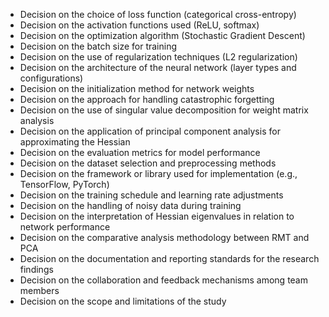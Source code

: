 - Decision on the choice of loss function (categorical cross-entropy)
- Decision on the activation functions used (ReLU, softmax)
- Decision on the optimization algorithm (Stochastic Gradient Descent)
- Decision on the batch size for training
- Decision on the use of regularization techniques (L2 regularization)
- Decision on the architecture of the neural network (layer types and configurations)
- Decision on the initialization method for network weights
- Decision on the approach for handling catastrophic forgetting
- Decision on the use of singular value decomposition for weight matrix analysis
- Decision on the application of principal component analysis for approximating the Hessian
- Decision on the evaluation metrics for model performance
- Decision on the dataset selection and preprocessing methods
- Decision on the framework or library used for implementation (e.g., TensorFlow, PyTorch)
- Decision on the training schedule and learning rate adjustments
- Decision on the handling of noisy data during training
- Decision on the interpretation of Hessian eigenvalues in relation to network performance
- Decision on the comparative analysis methodology between RMT and PCA
- Decision on the documentation and reporting standards for the research findings
- Decision on the collaboration and feedback mechanisms among team members
- Decision on the scope and limitations of the study
